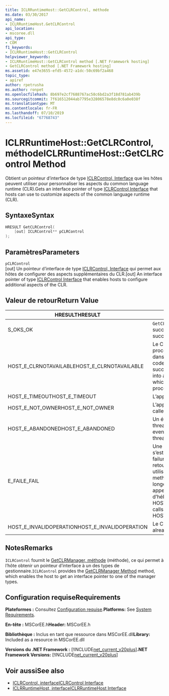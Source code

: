 ```yaml
---
title: ICLRRuntimeHost::GetCLRControl, méthode
ms.date: 03/30/2017
api_name:
- ICLRRuntimeHost.GetCLRControl
api_location:
- mscoree.dll
api_type:
- COM
f1_keywords:
- ICLRRuntimeHost::GetCLRControl
helpviewer_keywords:
- ICLRRuntimeHost::GetCLRControl method [.NET Framework hosting]
- GetCLRControl method [.NET Framework hosting]
ms.assetid: e47e3655-efd5-4572-a1dc-50c69bf2a468
topic_type:
- apiref
author: rpetrusha
ms.author: ronpet
ms.openlocfilehash: 8b697e2cf7688767ac58c6bd2a3f18d781ab439b
ms.sourcegitcommit: 7f616512044ab7795e32806578e8dc0c6a0e038f
ms.translationtype: MT
ms.contentlocale: fr-FR
ms.lasthandoff: 07/10/2019
ms.locfileid: "67768743"
---
```

# <a name="iclrruntimehostgetclrcontrol-method"></a><span data-ttu-id="faace-102">ICLRRuntimeHost::GetCLRControl, méthode</span><span class="sxs-lookup"><span data-stu-id="faace-102">ICLRRuntimeHost::GetCLRControl Method</span></span>
<span data-ttu-id="faace-103">Obtient un pointeur d’interface de type [ICLRControl, Interface](../../../../docs/framework/unmanaged-api/hosting/iclrcontrol-interface.md) que les hôtes peuvent utiliser pour personnaliser les aspects du common language runtime (CLR).</span><span class="sxs-lookup"><span data-stu-id="faace-103">Gets an interface pointer of type [ICLRControl Interface](../../../../docs/framework/unmanaged-api/hosting/iclrcontrol-interface.md) that hosts can use to customize aspects of the common language runtime (CLR).</span></span>  
  
## <a name="syntax"></a><span data-ttu-id="faace-104">Syntaxe</span><span class="sxs-lookup"><span data-stu-id="faace-104">Syntax</span></span>  
  
```cpp  
HRESULT GetCLRControl(  
    [out] ICLRControl** pCLRControl  
);  
```  
  
## <a name="parameters"></a><span data-ttu-id="faace-105">Paramètres</span><span class="sxs-lookup"><span data-stu-id="faace-105">Parameters</span></span>  
 `pCLRControl`  
 <span data-ttu-id="faace-106">[out] Un pointeur d’interface de type [ICLRControl, Interface](../../../../docs/framework/unmanaged-api/hosting/iclrcontrol-interface.md) qui permet aux hôtes de configurer des aspects supplémentaires du CLR.</span><span class="sxs-lookup"><span data-stu-id="faace-106">[out] An interface pointer of type [ICLRControl Interface](../../../../docs/framework/unmanaged-api/hosting/iclrcontrol-interface.md) that enables hosts to configure additional aspects of the CLR.</span></span>  
  
## <a name="return-value"></a><span data-ttu-id="faace-107">Valeur de retour</span><span class="sxs-lookup"><span data-stu-id="faace-107">Return Value</span></span>  
  
|<span data-ttu-id="faace-108">HRESULT</span><span class="sxs-lookup"><span data-stu-id="faace-108">HRESULT</span></span>|<span data-ttu-id="faace-109">Description</span><span class="sxs-lookup"><span data-stu-id="faace-109">Description</span></span>|  
|-------------|-----------------|  
|<span data-ttu-id="faace-110">S_OK</span><span class="sxs-lookup"><span data-stu-id="faace-110">S_OK</span></span>|<span data-ttu-id="faace-111">`GetCLRControl` retourné avec succès.</span><span class="sxs-lookup"><span data-stu-id="faace-111">`GetCLRControl` returned successfully.</span></span>|  
|<span data-ttu-id="faace-112">HOST_E_CLRNOTAVAILABLE</span><span class="sxs-lookup"><span data-stu-id="faace-112">HOST_E_CLRNOTAVAILABLE</span></span>|<span data-ttu-id="faace-113">Le CLR n’a pas été chargé dans un processus ou le CLR est dans un état dans lequel il ne peut pas exécuter le code managé ou traiter l’appel avec succès.</span><span class="sxs-lookup"><span data-stu-id="faace-113">The CLR has not been loaded into a process, or the CLR is in a state in which it cannot run managed code or process the call successfully.</span></span>|  
|<span data-ttu-id="faace-114">HOST_E_TIMEOUT</span><span class="sxs-lookup"><span data-stu-id="faace-114">HOST_E_TIMEOUT</span></span>|<span data-ttu-id="faace-115">L’appel a expiré.</span><span class="sxs-lookup"><span data-stu-id="faace-115">The call timed out.</span></span>|  
|<span data-ttu-id="faace-116">HOST_E_NOT_OWNER</span><span class="sxs-lookup"><span data-stu-id="faace-116">HOST_E_NOT_OWNER</span></span>|<span data-ttu-id="faace-117">L’appelant ne possède pas le verrou.</span><span class="sxs-lookup"><span data-stu-id="faace-117">The caller does not own the lock.</span></span>|  
|<span data-ttu-id="faace-118">HOST_E_ABANDONED</span><span class="sxs-lookup"><span data-stu-id="faace-118">HOST_E_ABANDONED</span></span>|<span data-ttu-id="faace-119">Un événement a été annulé alors qu’un thread bloqué ou Fibre l’attendait.</span><span class="sxs-lookup"><span data-stu-id="faace-119">An event was canceled while a blocked thread or fiber was waiting on it.</span></span>|  
|<span data-ttu-id="faace-120">E_FAIL</span><span class="sxs-lookup"><span data-stu-id="faace-120">E_FAIL</span></span>|<span data-ttu-id="faace-121">Une défaillance catastrophique inconnue s’est produite.</span><span class="sxs-lookup"><span data-stu-id="faace-121">An unknown catastrophic failure occurred.</span></span> <span data-ttu-id="faace-122">Si une méthode retourne E_FAIL, le CLR n’est plus utilisable au sein du processus.</span><span class="sxs-lookup"><span data-stu-id="faace-122">If a method returns E_FAIL, the CLR is no longer usable within the process.</span></span> <span data-ttu-id="faace-123">Les appels suivants aux méthodes d’hébergement retournent HOST_E_CLRNOTAVAILABLE.</span><span class="sxs-lookup"><span data-stu-id="faace-123">Subsequent calls to hosting methods return HOST_E_CLRNOTAVAILABLE.</span></span>|  
|<span data-ttu-id="faace-124">HOST_E_INVALIDOPERATION</span><span class="sxs-lookup"><span data-stu-id="faace-124">HOST_E_INVALIDOPERATION</span></span>|<span data-ttu-id="faace-125">Le CLR a déjà démarré.</span><span class="sxs-lookup"><span data-stu-id="faace-125">The CLR has already started.</span></span>|  
  
## <a name="remarks"></a><span data-ttu-id="faace-126">Notes</span><span class="sxs-lookup"><span data-stu-id="faace-126">Remarks</span></span>  
 <span data-ttu-id="faace-127">`ICLRControl` fournit le [GetCLRManager, méthode](../../../../docs/framework/unmanaged-api/hosting/iclrcontrol-getclrmanager-method.md) (méthode), ce qui permet à l’hôte obtenir un pointeur d’interface à un des types de gestionnaire.</span><span class="sxs-lookup"><span data-stu-id="faace-127">`ICLRControl` provides the [GetCLRManager Method](../../../../docs/framework/unmanaged-api/hosting/iclrcontrol-getclrmanager-method.md) method, which enables the host to get an interface pointer to one of the manager types.</span></span>  
  
## <a name="requirements"></a><span data-ttu-id="faace-128">Configuration requise</span><span class="sxs-lookup"><span data-stu-id="faace-128">Requirements</span></span>  
 <span data-ttu-id="faace-129">**Plateformes :** Consultez [Configuration requise](../../../../docs/framework/get-started/system-requirements.md).</span><span class="sxs-lookup"><span data-stu-id="faace-129">**Platforms:** See [System Requirements](../../../../docs/framework/get-started/system-requirements.md).</span></span>  
  
 <span data-ttu-id="faace-130">**En-tête :** MSCorEE.h</span><span class="sxs-lookup"><span data-stu-id="faace-130">**Header:** MSCorEE.h</span></span>  
  
 <span data-ttu-id="faace-131">**Bibliothèque :** Inclus en tant que ressource dans MSCorEE.dll</span><span class="sxs-lookup"><span data-stu-id="faace-131">**Library:** Included as a resource in MSCorEE.dll</span></span>  
  
 <span data-ttu-id="faace-132">**Versions du .NET Framework :** [!INCLUDE[net_current_v20plus](../../../../includes/net-current-v20plus-md.md)]</span><span class="sxs-lookup"><span data-stu-id="faace-132">**.NET Framework Versions:** [!INCLUDE[net_current_v20plus](../../../../includes/net-current-v20plus-md.md)]</span></span>  
  
## <a name="see-also"></a><span data-ttu-id="faace-133">Voir aussi</span><span class="sxs-lookup"><span data-stu-id="faace-133">See also</span></span>

- [<span data-ttu-id="faace-134">ICLRControl, interface</span><span class="sxs-lookup"><span data-stu-id="faace-134">ICLRControl Interface</span></span>](../../../../docs/framework/unmanaged-api/hosting/iclrcontrol-interface.md)
- [<span data-ttu-id="faace-135">ICLRRuntimeHost, interface</span><span class="sxs-lookup"><span data-stu-id="faace-135">ICLRRuntimeHost Interface</span></span>](../../../../docs/framework/unmanaged-api/hosting/iclrruntimehost-interface.md)
